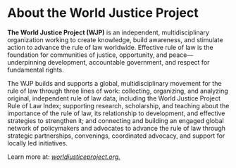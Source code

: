 # About the World Justice Project

**The World Justice Project (WJP)** is an independent, multidisciplinary organization working to create knowledge, build awareness, and stimulate action to advance the rule of law worldwide. Effective rule of law is the foundation for communities of justice, opportunity, and peace—underpinning development, accountable government, and respect for fundamental rights.

The WJP builds and supports a global, multidisciplinary movement for the rule of law through three lines of work: collecting, organizing, and analyzing original, independent rule of law data, including the World Justice Project Rule of Law Index; supporting research, scholarship, and teaching about the importance of the rule of law, its relationship to development, and effective strategies to strengthen it; and connecting and building an engaged global network of policymakers and advocates to advance the rule of law through strategic partnerships, convenings, coordinated advocacy, and support for locally led initiatives.

Learn more at: <a href="https://worldjusticeproject.org/" target="_blank">_worldjusticeproject.org._</a>
